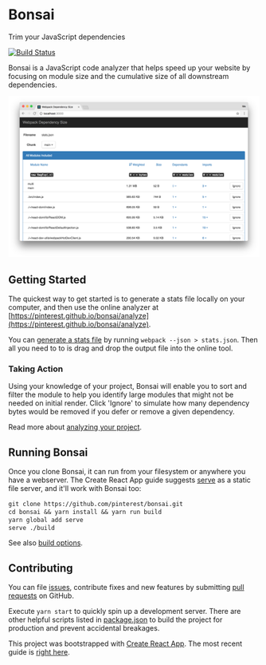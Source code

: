 # Bonsai

Trim your JavaScript dependencies

[![Build Status](https://travis-ci.org/pinterest/bonsai.svg?branch=master)](https://travis-ci.org/pinterest/bonsai)

Bonsai is a JavaScript code analyzer that helps speed up your website by focusing on module size and the cumulative size of all downstream dependencies.

![What Bonsai looks like](bonsai-interface.png)

## Getting Started

The quickest way to get started is to generate a stats file locally on your computer, and then use the online analyzer at [https://pinterest.github.io/bonsai/analyze](https://pinterest.github.io/bonsai/analyze).

You can [generate a stats file](stats-files.md) by running `webpack --json > stats.json`. Then all you need to to is drag and drop the output file into the online tool.

### Taking Action

Using your knowledge of your project, Bonsai will enable you to sort and filter the module to help you identify large modules that might not be needed on initial render. Click 'Ignore' to simulate how many dependency bytes would be removed if you defer or remove a given dependency.

Read more about [analyzing your project](analyzing.md).

## Running Bonsai

Once you clone Bonsai, it can run from your filesystem or anywhere you have a webserver. The Create React App guide suggests [serve](https://github.com/zeit/serve) as a static file server, and it'll work with Bonsai too:

```
git clone https://github.com/pinterest/bonsai.git
cd bonsai && yarn install && yarn run build
yarn global add serve
serve ./build
```

See also [build options](build-options.md).

## Contributing

You can file [issues](https://github.com/pinterest/bonsai/issues), contribute fixes and new features by submitting [pull requests](https://github.com/pinterest/bonsai/pulls) on GitHub.

Execute `yarn start` to quickly spin up a development server. There are other helpful scripts listed in [package.json](https://github.com/pinterest/bonsai/blob/master/package.json) to build the project for production and prevent accidental breakages.

This project was bootstrapped with [Create React App](https://github.com/facebookincubator/create-react-app). The most recent guide is [right here](https://github.com/facebookincubator/create-react-app/blob/master/packages/react-scripts/template/README.md).
